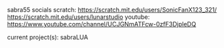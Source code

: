 sabra55
socials
scratch: https://scratch.mit.edu/users/SonicFanX123_321/ https://scratch.mit.edu/users/lunarstudio
youtube: https://www.youtube.com/channel/UCJGNmATFcw-0zfF3DjpleDQ

current project(s): sabraLUA
